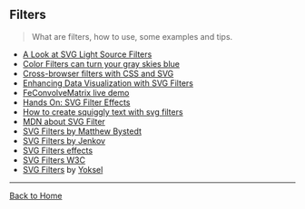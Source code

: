 ## Filters
> What are filters, how to use, some examples and tips.

* [A Look at SVG Light Source Filters](http://css-tricks.com/look-svg-light-source-filters/)
* [Color Filters can turn your gray skies blue](https://css-tricks.com/color-filters-can-turn-your-gray-skies-blue)
* [Cross-browser filters with CSS and SVG](http://www.broken-links.com/2013/11/20/cross-browser-filters-css-svg/)
* [Enhancing Data Visualization with SVG Filters](http://vasir.net/blog/data-visualization/enhancing-data-visualization-with-svg-filters)
* [FeConvolveMatrix live demo](http://alexanderkozhevin.github.io/svg-convolution-matrix/)
* [Hands On: SVG Filter Effects](http://ie.microsoft.com/testdrive/graphics/hands-on-css3/hands-on_svg-filter-effects.htm)
* [How to create squiggly text with svg filters](http://blogs.adobe.com/dreamweaver/2015/07/how-to-create-squiggly-text-with-svg-filters.html)
* [MDN about SVG Filter](https://developer.mozilla.org/en-US/docs/Applying_SVG_effects_to_HTML_content)
* [SVG Filters by Matthew Bystedt](http://apike.ca/prog_svg_filters.html)
* [SVG Filters by Jenkov](http://tutorials.jenkov.com/svg/filters.html)
* [SVG Filters effects](http://jorgeatgu.github.io/svg-filters/)
* [SVG Filters W3C](http://www.w3.org/TR/SVG/filters.html)
* [SVG Filters](https://yoksel.github.io/svg-filters/) by [Yoksel](https://twitter.com/yoksel_en)

---
[Back to Home](https://github.com/willianjusten/awesome-svg)
